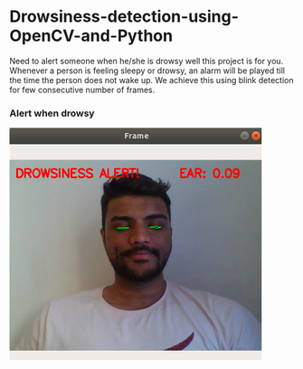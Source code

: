 # Drowsiness-detection-using-OpenCV-and-Python
Need to alert someone when he/she is drowsy well this project is for you. Whenever a person is feeling sleepy or drowsy, an alarm will be played till the time the person does not wake up.
We achieve this using blink detection for few consecutive number of frames.

### Alert when drowsy

![](Screenshot%20from%202019-09-15%2014-45-17.png)
